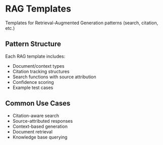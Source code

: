 # RAG Templates

Templates for Retrieval-Augmented Generation patterns (search, citation, etc.)

## Pattern Structure

Each RAG template includes:
- Document/context types
- Citation tracking structures
- Search functions with source attribution
- Confidence scoring
- Example test cases

## Common Use Cases

- Citation-aware search
- Source-attributed responses
- Context-based generation
- Document retrieval
- Knowledge base querying
